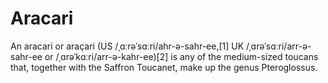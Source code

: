Aracari
=======

An aracari or araçari (US /ˌɑːrəˈsɑːri/ahr-ə-sahr-ee,[1] UK /ˌɑrəˈsɑːri/arr-ə-sahr-ee or /ˌɑrəˈkɑːri/arr-ə-kahr-ee)[2] is any of the medium-sized toucans that, together with the Saffron Toucanet, make up the genus Pteroglossus.
